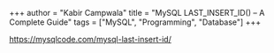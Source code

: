 +++
author = "Kabir Campwala"
title = "MySQL LAST_INSERT_ID() – A Complete Guide"
tags = ["MySQL", "Programming", "Database"]
+++

https://mysqlcode.com/mysql-last-insert-id/

